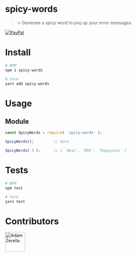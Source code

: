 # spicy-words
> 🔥 Generate a spicy word to jooj up your error messages.

[![PayPal][badge_paypal_donate]][paypal-donations]

# Install
```bash
# NPM
npm i spicy-words

# Yarn
yarn add spicy-words
```

# Usage

## Module
```javascript
const SpicyWords = require( 'spicy-words' );

SpicyWords();         // Darn

SpicyWords( 3 );      // [ `Nein`, `Mhh`, `Poppycock` ]
```

# Tests
```bash
# NPM
npm test

# Yarn
yarn test
```


# Contributors
<div style="display:inline;">
  <a href="https://github.com/adamzerella"><img width="64" height="64" src="https://avatars0.githubusercontent.com/u/1501560?s=460&v=4" alt="Adam Zerella"/></a>
</div>

[badge_paypal_donate]: https://ionicabizau.github.io/badges/paypal_donate.svg

[paypal-donations]: https://www.paypal.com/cgi-bin/webscr?cmd=_donations&business=G6XEP92DGG63S&currency_code=AUD&source=url
